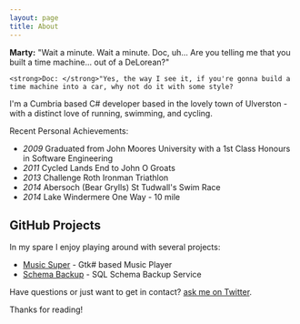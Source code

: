 ```yaml
---
layout: page
title: About
---
```


<p class="message">
    <strong>Marty:</strong> "Wait a minute. Wait a minute. Doc, uh... Are you telling me that you built a time machine... out of a DeLorean?" 
	
    <strong>Doc: </strong>"Yes, the way I see it, if you're gonna build a time machine into a car, why not do it with some style?
</p>

I'm a Cumbria based C# developer based in the lovely town of Ulverston - with a distinct love of running, swimming, and cycling.

Recent Personal Achievements:

* <em>2009</em> Graduated from John Moores University with a 1st Class Honours in Software Engineering
* <em>2011</em> Cycled Lands End to John O Groats
* <em>2013</em> Challenge Roth Ironman Triathlon
* <em>2014</em> Abersoch (Bear Grylls) St Tudwall's Swim Race
* <em>2014</em> Lake Windermere One Way - 10 mile

## GitHub Projects

In my spare I enjoy playing around with several projects:

* [Music Super](https://github.com/wonea/MusicSuper) - Gtk# based Music Player
* [Schema Backup](https://github.com/wonea/SchemaBackup) - SQL Schema Backup Service

Have questions or just want to get in contact? [ask me on Twitter](https://twitter.com/wonea).

Thanks for reading!
